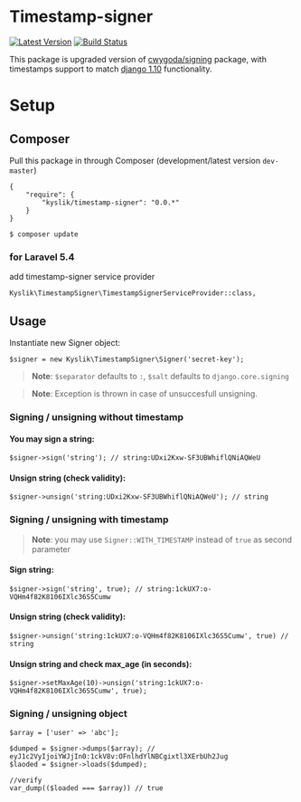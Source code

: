 # Timestamp-signer

[![Latest Version](https://img.shields.io/github/release/Kyslik/timestamp-signer.svg?style=flat-square)](https://github.com/Kyslik/timestamp-signer/releases)
[![Build Status](https://travis-ci.org/Kyslik/timestamp-signer.svg?branch=master)](https://travis-ci.org/Kyslik/timestamp-signer)

This package is upgraded version of [cwygoda/signing](https://github.com/cwygoda/signing) package, with timestamps support to match [django 1.10](https://docs.djangoproject.com/en/1.10/_modules/django/core/signing/) functionality.


# Setup

## Composer

Pull this package in through Composer (development/latest version `dev-master`)

```
{
    "require": {
        "kyslik/timestamp-signer": "0.0.*"
    }
}
```

    $ composer update

### for Laravel 5.4
add timestamp-signer service provider

```
Kyslik\TimestampSigner\TimestampSignerServiceProvider::class,
```

## Usage

Instantiate new Signer object:

```
$signer = new Kyslik\TimestampSigner\Signer('secret-key');
```

>**Note**: `$separator` defaults to `:`, `$salt` defaults to `django.core.signing`

>**Note**: Exception is thrown in case of unsuccesfull unsigning.

### Signing / unsigning without timestamp

#### You may sign a string:

```
$signer->sign('string'); // string:UDxi2Kxw-SF3UBWhiflQNiAQWeU
```

#### Unsign string (check validity):

```
$signer->unsign('string:UDxi2Kxw-SF3UBWhiflQNiAQWeU'); // string
```

### Signing / unsigning with timestamp

>**Note**: you may use `Signer::WITH_TIMESTAMP` instead of `true` as second parameter

#### Sign string:

```
$signer->sign('string', true); // string:1ckUX7:o-VQHm4f82K8106IXlc36S5Cumw
```

#### Unsign string (check validity):

```
$signer->unsign('string:1ckUX7:o-VQHm4f82K8106IXlc36S5Cumw', true) // string
```

#### Unsign string and check max_age (in seconds):

```
$signer->setMaxAge(10)->unsign('string:1ckUX7:o-VQHm4f82K8106IXlc36S5Cumw', true);
```

### Signing / unsigning object

```
$array = ['user' => 'abc'];

$dumped = $signer->dumps($array); // eyJ1c2VyIjoiYWJjIn0:1ckV8v:OFnlhdYlNBCgixtl3XErbUh2Jug
$laoded = $signer->loads($dumped);

//verify
var_dump(($loaded === $array)) // true
```


